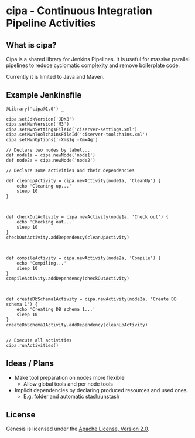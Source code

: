 # cipa - Continuous Integration Pipeline Activities

## What is cipa?
Cipa is a shared library for Jenkins Pipelines.
It is useful for massive parallel pipelines to reduce cyclomatic complexity and remove boilerplate code.

Currently it is limited to Java and Maven.


## Example Jenkinsfile


    @Library('cipa@1.0') _
    
    cipa.setJdkVersion('JDK8')
    cipa.setMvnVersion('M3')
    cipa.setMvnSettingsFileId('ciserver-settings.xml')
    cipa.setMvnToolchainsFileId('ciserver-toolchains.xml')
    cipa.setMvnOptions('-Xms1g -Xmx4g')
    
    // Declare two nodes by label...
    def node1a = cipa.newNode('node1')
    def node2a = cipa.newNode('node2')
    
    // Declare some activities and their dependencies
    
    def cleanUpActivity = cipa.newActivity(node1a, 'CleanUp') {
        echo 'Cleaning up...'
        sleep 10
    }
    
    
    
    def checkOutActivity = cipa.newActivity(node1a, 'Check out') {
        echo 'Checking out...'
        sleep 10
    }
    checkOutActivity.addDependency(cleanUpActivity)
    
    
    
    def compileActivity = cipa.newActivity(node2a, 'Compile') {
        echo 'Compiling...'
        sleep 10
    }
    compileActivity.addDependency(checkOutActivity)
    
    
    
    def createDbSchema1Activity = cipa.newActivity(node2a, 'Create DB schema 1') {
        echo 'Creating DB schema 1...'
        sleep 10
    }
    createDbSchema1Activity.addDependency(cleanUpActivity)
    
    
    // Execute all activities
    cipa.runActivities()


## Ideas / Plans

* Make tool preparation on nodes more flexible
    * Allow global tools and per node tools
* Implicit dependencies by declaring produced resources and used ones.
    * E.g. folder and automatic stash/unstash


## License
Genesis is licensed under the [Apache License, Version 2.0](http://www.apache.org/licenses/LICENSE-2.0).
